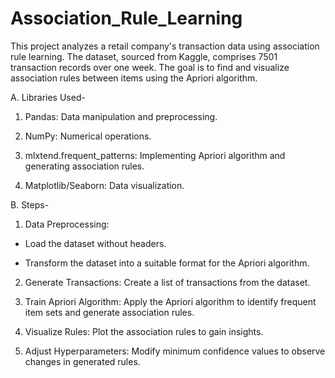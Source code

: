 # Association_Rule_Learning
This project analyzes a retail company's transaction data using association rule learning. The dataset, sourced from Kaggle, comprises 7501 transaction records over one week. The goal is to find and visualize association rules between items using the Apriori algorithm.

A. Libraries Used-

1) Pandas: Data manipulation and preprocessing.

2) NumPy: Numerical operations.

3) mlxtend.frequent_patterns: Implementing Apriori algorithm and generating association rules.

4) Matplotlib/Seaborn: Data visualization.

B. Steps-

1) Data Preprocessing:

- Load the dataset without headers.

- Transform the dataset into a suitable format for the Apriori algorithm.

2) Generate Transactions: Create a list of transactions from the dataset.

3) Train Apriori Algorithm: Apply the Apriori algorithm to identify frequent item sets and generate association rules.

4) Visualize Rules: Plot the association rules to gain insights.

5) Adjust Hyperparameters: Modify minimum confidence values to observe changes in generated rules.
